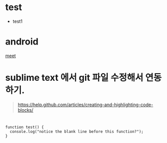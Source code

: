 # test

- test1

# android
[meet](https://developer.android.com/studio/intro/index.html)
# sublime text 에서 git 파일 수정해서 연동하기.
> https://help.github.com/articles/creating-and-highlighting-code-blocks/

#

```
function test() {
  console.log("notice the blank line before this function?");
}
```

